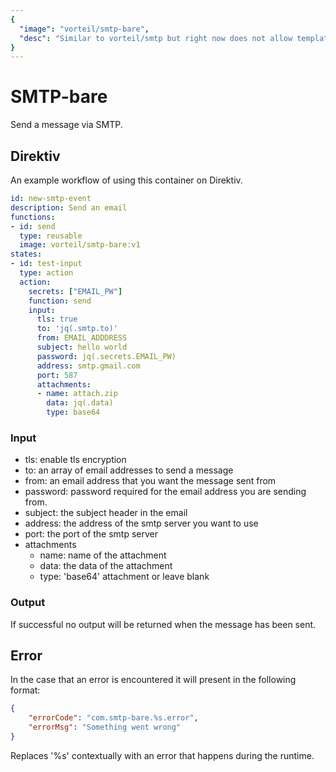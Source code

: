 ```yaml
---
{
  "image": "vorteil/smtp-bare",
  "desc": "Similar to vorteil/smtp but right now does not allow templating via HTML."
}
---
```


# SMTP-bare

Send a message via SMTP.

## Direktiv

An example workflow of using this container on Direktiv.

```yaml
id: new-smtp-event
description: Send an email
functions:
- id: send
  type: reusable
  image: vorteil/smtp-bare:v1
states:
- id: test-input
  type: action
  action:
    secrets: ["EMAIL_PW"]
    function: send
    input:
      tls: true
      to: 'jq(.smtp.to)'
      from: EMAIL_ADDDRESS
      subject: hello world
      password: jq(.secrets.EMAIL_PW)
      address: smtp.gmail.com
      port: 587
      attachments:
      - name: attach.zip
        data: jq(.data)
        type: base64
```

### Input

- tls: enable tls encryption
- to: an array of email addresses to send a message
- from: an email address that you want the message sent from
- password: password required for the email address you are sending from.
- subject: the subject header in the email
- address: the address of the smtp server you want to use
- port: the port of the smtp server
- attachments
  - name: name of the attachment
  - data: the data of the attachment
  - type: 'base64' attachment or leave blank 

### Output

If successful no output will be returned when the message has been sent.

## Error

In the case that an error is encountered it will present in the following format:

```json
{
    "errorCode": "com.smtp-bare.%s.error",
    "errorMsg": "Something went wrong"
}
```

Replaces '%s' contextually with an error that happens during the runtime.